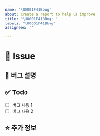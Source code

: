 ```yaml
---
name: "\U0001F41Bbug"
about: Create a report to help us improve
title: "\U0001F41BBug: "
labels: "\U0001F41Bbug"
assignees: ''

---
```


# 🚀 Issue

## 🌟 버그 설명
<!-- 버그 내용을 설명해주세요. -->

## ✅ Todo

- [ ] 버그 내용 1
- [ ] 버그 내용 2

## ⭐️ 추가 정보
<!-- 추가로 공유할 정보를 알려주세요. -->
